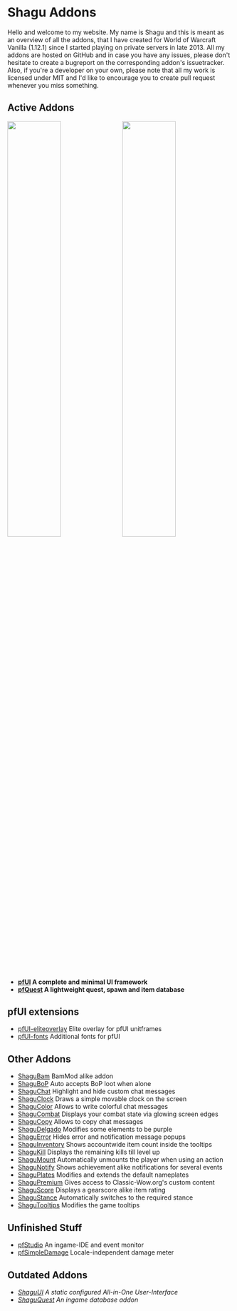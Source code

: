 # Shagu Addons

Hello and welcome to my website. My name is Shagu and this is meant as an overview of all the addons, that I have created for World of Warcraft Vanilla (1.12.1) since I started playing on private servers in late 2013. All my addons are hosted on GitHub and in case you have any issues, please don't hesitate to create a bugreport on the corresponding addon's issuetracker. Also, if you're a developer on your own, please note that all my work is licensed under MIT and I'd like to encourage you to create pull request whenever you miss something.

## Active Addons

<a href="pfQuest"><img src="https://raw.githubusercontent.com/shagu/ShaguAddons/master/_layouts/pfQuest_banner.png" align="right" width="48.87%"></a>
<a href="pfUI"><img src="https://raw.githubusercontent.com/shagu/ShaguAddons/master/_layouts/pfUI_banner.png" width="48.87%"></a>

* **[pfUI](pfUI) A complete and minimal UI framework**
* **[pfQuest](pfQuest) A lightweight quest, spawn and item database**

## pfUI extensions

* [pfUI-eliteoverlay](pfUI-eliteoverlay) Elite overlay for pfUI unitframes
* [pfUI-fonts](pfUI-fonts) Additional fonts for pfUI

## Other Addons

* [ShaguBam](ShaguBam) BamMod alike addon
* [ShaguBoP](ShaguBoP) Auto accepts BoP loot when alone
* [ShaguChat](ShaguChat) Highlight and hide custom chat messages
* [ShaguClock](ShaguClock) Draws a simple movable clock on the screen
* [ShaguColor](ShaguColor) Allows to write colorful chat messages
* [ShaguCombat](ShaguCombat) Displays your combat state via glowing screen edges
* [ShaguCopy](ShaguCopy) Allows to copy chat messages
* [ShaguDelgado](ShaguDelgado) Modifies some elements to be purple
* [ShaguError](ShaguError) Hides error and notification message popups
* [ShaguInventory](ShaguInventory) Shows accountwide item count inside the tooltips
* [ShaguKill](ShaguKill) Displays the remaining kills till level up
* [ShaguMount](ShaguMount) Automatically unmounts the player when using an action
* [ShaguNotify](ShaguNotify) Shows achievement alike notifications for several events
* [ShaguPlates](ShaguPlates) Modifies and extends the default nameplates
* [ShaguPremium](ShaguPremium) Gives access to Classic-Wow.org's custom content
* [ShaguScore](ShaguScore) Displays a gearscore alike item rating
* [ShaguStance](ShaguStance) Automatically switches to the required stance
* [ShaguTooltips](ShaguTooltips) Modifies the game tooltips

## Unfinished Stuff

* [pfStudio](pfStudio) An ingame-IDE and event monitor
* [pfSimpleDamage](pfSimpleDamage) Locale-independent damage meter

## Outdated Addons

* *[ShaguUI](ShaguUI) A static configured All-in-One User-Interface*
* *[ShaguQuest](ShaguQuest) An ingame database addon*
